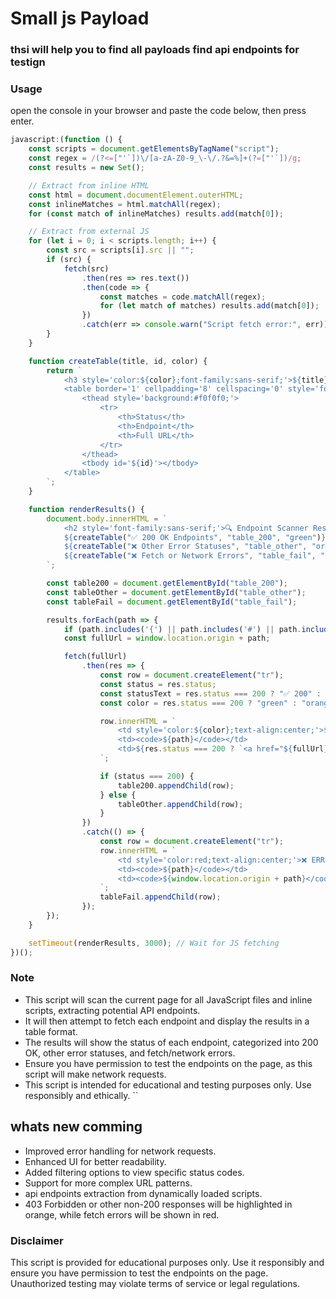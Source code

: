 # Small js Payload 
### thsi will help you to find all  payloads  find api  endpoints  for testign 
### Usage
open the console in your browser and paste the code below, then press enter.

```javascript
javascript:(function () {
    const scripts = document.getElementsByTagName("script");
    const regex = /(?<=["'`])\/[a-zA-Z0-9_\-\/.?&=%]+(?=["'`])/g;
    const results = new Set();

    // Extract from inline HTML
    const html = document.documentElement.outerHTML;
    const inlineMatches = html.matchAll(regex);
    for (const match of inlineMatches) results.add(match[0]);

    // Extract from external JS
    for (let i = 0; i < scripts.length; i++) {
        const src = scripts[i].src || "";
        if (src) {
            fetch(src)
                .then(res => res.text())
                .then(code => {
                    const matches = code.matchAll(regex);
                    for (let match of matches) results.add(match[0]);
                })
                .catch(err => console.warn("Script fetch error:", err));
        }
    }

    function createTable(title, id, color) {
        return `
            <h3 style='color:${color};font-family:sans-serif;'>${title}</h3>
            <table border='1' cellpadding='8' cellspacing='0' style='font-family:sans-serif;border-collapse:collapse;width:100%;margin-bottom:30px;'>
                <thead style='background:#f0f0f0;'>
                    <tr>
                        <th>Status</th>
                        <th>Endpoint</th>
                        <th>Full URL</th>
                    </tr>
                </thead>
                <tbody id='${id}'></tbody>
            </table>
        `;
    }

    function renderResults() {
        document.body.innerHTML = `
            <h2 style='font-family:sans-serif;'>🔍 Endpoint Scanner Results</h2>
            ${createTable("✅ 200 OK Endpoints", "table_200", "green")}
            ${createTable("❌ Other Error Statuses", "table_other", "orange")}
            ${createTable("❌ Fetch or Network Errors", "table_fail", "red")}
        `;

        const table200 = document.getElementById("table_200");
        const tableOther = document.getElementById("table_other");
        const tableFail = document.getElementById("table_fail");

        results.forEach(path => {
            if (path.includes('{') || path.includes('#') || path.includes('<')) return;
            const fullUrl = window.location.origin + path;

            fetch(fullUrl)
                .then(res => {
                    const row = document.createElement("tr");
                    const status = res.status;
                    const statusText = res.status === 200 ? "✅ 200" : `❌ ${status}`;
                    const color = res.status === 200 ? "green" : "orange";

                    row.innerHTML = `
                        <td style='color:${color};text-align:center;'>${statusText}</td>
                        <td><code>${path}</code></td>
                        <td>${res.status === 200 ? `<a href="${fullUrl}" target="_blank">${fullUrl}</a>` : `<code>${fullUrl}</code>`}</td>
                    `;

                    if (status === 200) {
                        table200.appendChild(row);
                    } else {
                        tableOther.appendChild(row);
                    }
                })
                .catch(() => {
                    const row = document.createElement("tr");
                    row.innerHTML = `
                        <td style='color:red;text-align:center;'>❌ ERR</td>
                        <td><code>${path}</code></td>
                        <td><code>${window.location.origin + path}</code></td>
                    `;
                    tableFail.appendChild(row);
                });
        });
    }

    setTimeout(renderResults, 3000); // Wait for JS fetching
})();
```

### Note
- This script will scan the current page for all JavaScript files and inline scripts, extracting potential API endpoints.
- It will then attempt to fetch each endpoint and display the results in a table format.
- The results will show the status of each endpoint, categorized into 200 OK, other error statuses, and fetch/network errors.
- Ensure you have permission to test the endpoints on the page, as this script will make network requests.
- This script is intended for educational and testing purposes only. Use responsibly and ethically.
``
## whats new comming 
- Improved error handling for network requests.
- Enhanced UI for better readability.
- Added filtering options to view specific status codes.
- Support for more complex URL patterns.
- api endpoints extraction from dynamically loaded scripts.
- 403 Forbidden or other non-200 responses will be highlighted in orange, while fetch errors will be shown in red.

### Disclaimer
This script is provided for educational purposes only. Use it responsibly and ensure you have permission to test the endpoints on the page. Unauthorized testing may violate terms of service or legal regulations.

##